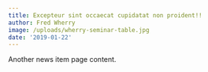 ```yaml
---
title: Excepteur sint occaecat cupidatat non proident!!
author: Fred Wherry
image: /uploads/wherry-seminar-table.jpg
date: '2019-01-22'
---
```


Another news item page content.
